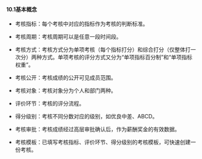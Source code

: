 #### 10.1基本概念

* 考核指标：每个考核中对应的指标作为考核的判断标准。

* 考核周期：考核周期可以是任意一段时间段。

* 考核方式：考核方式分为单项考核（每个指标打分）和综合打分（仅整体打一次分）两种方式。单项考核的评分方式又分为“单项指标百分制”和“单项指标权重”。

* 考核公开：考核成绩的公开可见成员范围。

* 考核对象：考核对象分为个人和部门两种。

* 评价环节：考核的评分流程。

* 得分级别：考核不同分数对应的级别，如优良中差、ABCD。

* 考核审批：考核成绩经过高层审批确认后，作为薪酬奖金的有效数据。

* 考核模板：已填写考核指标、评价环节、得分级别的考核模板，可快速创建一份考核。
